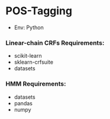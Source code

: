# POS-Tagging
- Env: Python
### Linear-chain CRFs Requirements:
- scikit-learn
- sklearn-crfsuite
- datasets
### HMM Requirements:
- datasets
- pandas
- numpy